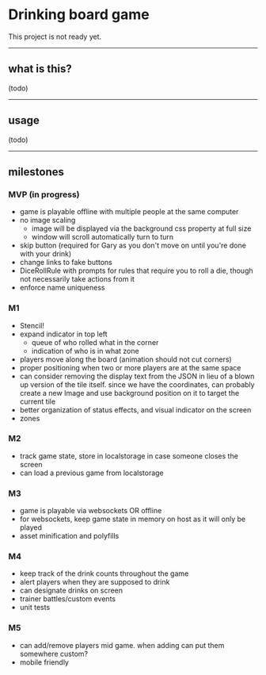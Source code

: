 # Drinking board game

This project is not ready yet.

----
## what is this?
(todo)

----
## usage
(todo)

----
## milestones

### MVP (in progress)
* game is playable offline with multiple people at the same computer
* no image scaling
  * image will be displayed via the background css property at full size
  * window will scroll automatically turn to turn
* skip button (required for Gary as you don't move on until you're done with your drink)
* change links to fake buttons
* DiceRollRule with prompts for rules that require you to roll a die, though not necessarily take actions from it
* enforce name uniqueness

### M1
* Stencil!
* expand indicator in top left
  * queue of who rolled what in the corner
  * indication of who is in what zone
* players move along the board (animation should not cut corners)
* proper positioning when two or more players are at the same space
* can consider removing the display text from the JSON in lieu of a blown up version of the tile itself. since we have the coordinates, can probably create a new Image and use background position on it to target the current tile
* better organization of status effects, and visual indicator on the screen
* zones

### M2
* track game state, store in localstorage in case someone closes the screen
* can load a previous game from localstorage

### M3
* game is playable via websockets OR offline
* for websockets, keep game state in memory on host as it will only be played
* asset minification and polyfills

### M4
* keep track of the drink counts throughout the game
* alert players when they are supposed to drink
* can designate drinks on screen
* trainer battles/custom events
* unit tests

### M5
* can add/remove players mid game. when adding can put them somewhere custom?
* mobile friendly
